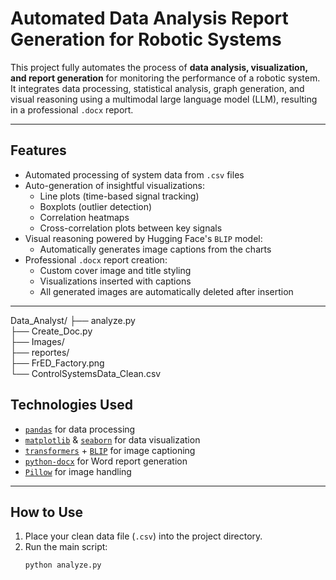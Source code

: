 # Automated Data Analysis Report Generation for Robotic Systems

This project fully automates the process of **data analysis, visualization, and report generation** for monitoring the performance of a robotic system. It integrates data processing, statistical analysis, graph generation, and visual reasoning using a multimodal large language model (LLM), resulting in a professional `.docx` report.

---

## Features

- Automated processing of system data from `.csv` files
- Auto-generation of insightful visualizations:
  - Line plots (time-based signal tracking)
  - Boxplots (outlier detection)
  - Correlation heatmaps
  - Cross-correlation plots between key signals
- Visual reasoning powered by Hugging Face's `BLIP` model:
  - Automatically generates image captions from the charts
- Professional `.docx` report creation:
  - Custom cover image and title styling
  - Visualizations inserted with captions
  - All generated images are automatically deleted after insertion

---
Data_Analyst/
├── analyze.py                 
├── Create_Doc.py              
├── Images/                    
├── reportes/                 
├── FrED_Factory.png           
└── ControlSystemsData_Clean.csv  





## Technologies Used

- [`pandas`](https://pandas.pydata.org/) for data processing  
- [`matplotlib`](https://matplotlib.org/) & [`seaborn`](https://seaborn.pydata.org/) for data visualization  
- [`transformers`](https://huggingface.co/docs/transformers) + [`BLIP`](https://huggingface.co/Salesforce/blip-image-captioning-base) for image captioning  
- [`python-docx`](https://python-docx.readthedocs.io/) for Word report generation  
- [`Pillow`](https://pillow.readthedocs.io/) for image handling

---

## How to Use

1. Place your clean data file (`.csv`) into the project directory.
2. Run the main script:  
   ```bash
   python analyze.py
